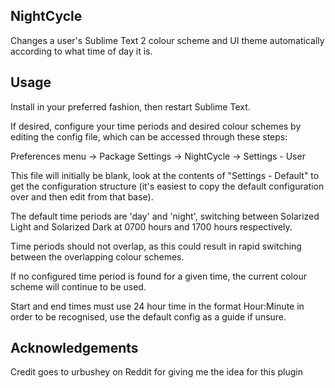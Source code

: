 ## NightCycle

Changes a user's Sublime Text 2 colour scheme and UI theme automatically according to what time of day it is.

## Usage

Install in your preferred fashion, then restart Sublime Text.

If desired, configure your time periods and desired colour schemes by editing the config file, which can be accessed through these steps:

Preferences menu -> Package Settings -> NightCycle -> Settings - User

This file will initially be blank, look at the contents of "Settings - Default" to get the configuration structure (it's easiest to copy the default configuration over and then edit from that base).

The default time periods are 'day' and 'night', switching between Solarized Light and Solarized Dark at 0700 hours and 1700 hours respectively.

Time periods should not overlap, as this could result in rapid switching between the overlapping colour schemes.

If no configured time period is found for a given time, the current colour scheme will continue to be used.

Start and end times must use 24 hour time in the format Hour:Minute in order to be recognised, use the default config as a guide if unsure.

## Acknowledgements

Credit goes to urbushey on Reddit for giving me the idea for this plugin
